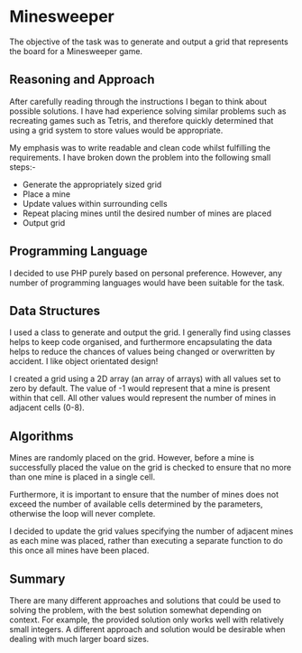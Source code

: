 # Minesweeper
The objective of the task was to generate and output a grid that represents the board for a Minesweeper game.

## Reasoning and Approach
After carefully reading through the instructions I began to think about possible solutions. I have had experience solving similar problems such as recreating games such as Tetris, and therefore quickly determined that using a grid system to store values would be appropriate.

My emphasis was to write readable and clean code whilst fulfilling the requirements. I have broken down the problem into the following small steps:-

*	Generate the appropriately sized grid
*	Place a mine
*	Update values within surrounding cells
*	Repeat placing mines until the desired number of mines are placed
*	Output grid

## Programming Language
I decided to use PHP purely based on personal preference. However, any number of programming languages would have been suitable for the task.

## Data Structures
I used a class to generate and output the grid. I generally find using classes helps to keep code organised, and furthermore encapsulating the data helps to reduce the chances of values being changed or overwritten by accident. I like object orientated design!

I created a grid using a 2D array (an array of arrays) with all values set to zero by default. The value of -1 would represent that a mine is present within that cell. All other values would represent the number of mines in adjacent cells (0-8).

## Algorithms
Mines are randomly placed on the grid. However, before a mine is successfully placed the value on the grid is checked to ensure that no more than one mine is placed in a single cell. 

Furthermore, it is important to ensure that the number of mines does not exceed the number of available cells determined by the parameters, otherwise the loop will never complete.

I decided to update the grid values specifying the number of adjacent mines as each mine was placed, rather than executing a separate function to do this once all mines have been placed.
 
## Summary
There are many different approaches and solutions that could be used to solving the problem, with the best solution somewhat depending on context. For example, the provided solution only works well with relatively small integers. A different approach and solution would be desirable when dealing with much larger board sizes.

